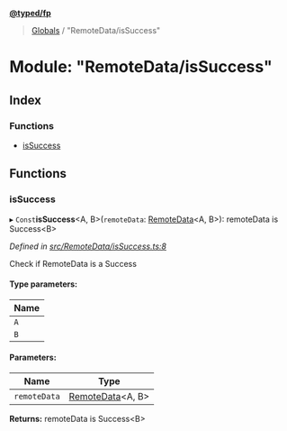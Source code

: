 **[@typed/fp](../README.md)**

> [Globals](../globals.md) / "RemoteData/isSuccess"

# Module: "RemoteData/isSuccess"

## Index

### Functions

* [isSuccess](_remotedata_issuccess_.md#issuccess)

## Functions

### isSuccess

▸ `Const`**isSuccess**\<A, B>(`remoteData`: [RemoteData](_remotedata_remotedata_.md#remotedata)\<A, B>): remoteData is Success\<B>

*Defined in [src/RemoteData/isSuccess.ts:8](https://github.com/TylorS/typed-fp/blob/8639976/src/RemoteData/isSuccess.ts#L8)*

Check if RemoteData is a Success

#### Type parameters:

Name |
------ |
`A` |
`B` |

#### Parameters:

Name | Type |
------ | ------ |
`remoteData` | [RemoteData](_remotedata_remotedata_.md#remotedata)\<A, B> |

**Returns:** remoteData is Success\<B>
